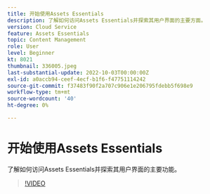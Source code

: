 ```yaml
---
title: 开始使用Assets Essentials
description: 了解如何访问Assets Essentials并探索其用户界面的主要方面。
version: Cloud Service
feature: Assets Essentials
topic: Content Management
role: User
level: Beginner
kt: 8021
thumbnail: 336005.jpeg
last-substantial-update: 2022-10-03T00:00:00Z
exl-id: a0accb94-ceef-4ecf-b1f6-f47751114242
source-git-commit: f37483f90f2a707c906e1e206795fdebb5f698e9
workflow-type: tm+mt
source-wordcount: '40'
ht-degree: 0%

---
```


# 开始使用Assets Essentials

了解如何访问Assets Essentials并探索其用户界面的主要功能。

>[!VIDEO](https://video.tv.adobe.com/v/336005/?quality=9&learn=on)
